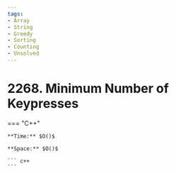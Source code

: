 ```yaml
---
tags:
- Array
- String
- Greedy
- Sorting
- Counting
- Unsolved
---
```



# 2268. Minimum Number of Keypresses

=== "C++"

    **Time:** $O()$

    **Space:** $O()$

    ``` c++
    ```